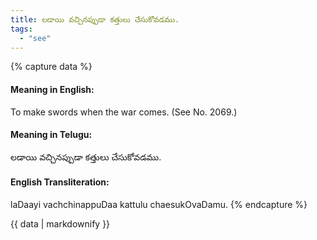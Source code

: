 ```yaml
---
title: లడాయి వచ్చినప్పుడా కత్తులు చేసుకోవడము.
tags:
  - "see"
---
```


{% capture data %}
#### Meaning in English:
To make swords when the war comes.
(See No. 2069.)

#### Meaning in Telugu:
లడాయి వచ్చినప్పుడా కత్తులు చేసుకోవడము.

#### English Transliteration:
laDaayi vachchinappuDaa kattulu chaesukOvaDamu.
{% endcapture %}

{{ data | markdownify }}

